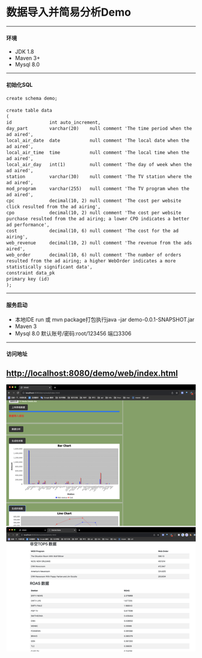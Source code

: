 # 数据导入并简易分析Demo

------------

#### 环境
- JDK 1.8
- Maven 3+
- Mysql 8.0
---
#### 初始化SQL
```
create schema demo;

create table data
(
id              int auto_increment,
day_part        varchar(20)    null comment 'The time period when the ad aired',
local_air_date  date           null comment 'The local date when the ad aired',
local_air_time  time           null comment 'The local time when the ad aired',
local_air_day   int(1)         null comment 'The day of week when the ad aired',
station         varchar(30)    null comment 'The TV station where the ad aired',
mod_program     varchar(255)   null comment 'The TV program when the ad aired',
cpc             decimal(10, 2) null comment 'The cost per website click resulted from the ad airing',
cpo             decimal(10, 2) null comment 'The cost per website purchase resulted from the ad airing; a lower CPO indicates a better ad performance',
cost            decimal(10, 6) null comment 'The cost for the ad airing',
web_revenue     decimal(10, 2) null comment 'The revenue from the ads aired',
web_order       decimal(10, 6) null comment 'The number of orders resulted from the ad airing; a higher WebOrder indicates a more statistically significant data',
constraint data_pk
primary key (id)
);
```
---

#### 服务启动
- 本地IDE run 或 mvn package打包执行java -jar demo-0.0.1-SNAPSHOT.jar
- Maven 3
- Mysql 8.0 默认账号/密码:root/123456 端口3306
---

#### 访问地址
[http://localhost:8080/demo/web/index.html](http://localhost:8080/demo/web/index.html "http://localhost:8080/demo/web/index.html")
---
![image](https://github.com/971171444/demo/blob/main/img-folder/index.png)
![image](https://github.com/971171444/demo/blob/main/img-folder/statistic.png)
